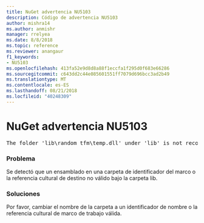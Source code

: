 ```yaml
---
title: NuGet advertencia NU5103
description: Código de advertencia NU5103
author: mishra14
ms.author: anmishr
manager: rrelyea
ms.date: 8/8/2018
ms.topic: reference
ms.reviewer: anangaur
f1_keywords:
- NU5103
ms.openlocfilehash: 413fa52e9d8d8a88f1eccfa1f295d0f683e66286
ms.sourcegitcommit: c643dd2c44e085601551ff7079d696bcc3ad2b49
ms.translationtype: MT
ms.contentlocale: es-ES
ms.lasthandoff: 08/21/2018
ms.locfileid: "40248309"
---
```

# <a name="nuget-warning-nu5103"></a>NuGet advertencia NU5103
<pre>The folder 'lib\random_tfm\temp.dll' under 'lib' is not recognized as a valid framework name or a supported culture identifier. Rename it to a valid framework name or culture identifier.</pre>

### <a name="issue"></a>Problema

Se detectó que un ensamblado en una carpeta de identificador del marco o la referencia cultural de destino no válido bajo la carpeta lib.


### <a name="solution"></a>Soluciones

Por favor, cambiar el nombre de la carpeta a un identificador de nombre o la referencia cultural de marco de trabajo válida.

